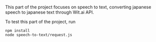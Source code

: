 This part of the project focuses on speech to text, converting japanese speech to japanese text through Wit.ai API.

To test this part of the project, run

```
npm install
node speech-to-text/request.js
```
